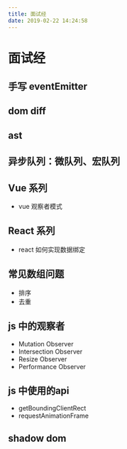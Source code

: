 ```yaml
---
title: 面试经
date: 2019-02-22 14:24:58
---
```


# 面试经

## 手写 eventEmitter
## dom diff
## ast
## 异步队列：微队列、宏队列

## Vue 系列
- vue 观察者模式

## React 系列
- react 如何实现数据绑定
 
## 常见数组问题
- 排序
- 去重

## js 中的观察者
- Mutation Observer
- Intersection Observer
- Resize Observer
- Performance Observer


## js 中使用的api
- getBoundingClientRect
- requestAnimationFrame

## shadow dom
